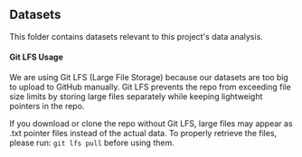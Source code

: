 ## Datasets

This folder contains datasets relevant to this project's data analysis.

#### Git LFS Usage
We are using Git LFS (Large File Storage) because our datasets are too big to upload to GitHub manually. Git LFS prevents the repo from exceeding file size limits by storing large files separately while keeping lightweight pointers in the repo.

If you download or clone the repo without Git LFS, large files may appear as .txt pointer files instead of the actual data. To properly retrieve the files, please run: `git lfs pull` before using them.
